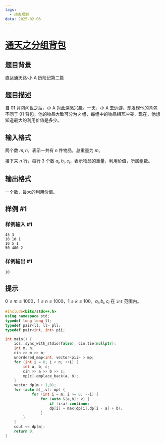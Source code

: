 ```yaml
---
tags:
  - 动态规划
data: 2025-02-06
---
```

# [通天之分组背包](https://www.luogu.com.cn/problem/P1757)

## 题目背景

直达通天路·小 A 历险记第二篇

## 题目描述

自 $01$ 背包问世之后，小 A 对此深感兴趣。一天，小 A 去远游，却发现他的背包不同于 $01$ 背包，他的物品大致可分为 $k$ 组，每组中的物品相互冲突，现在，他想知道最大的利用价值是多少。

## 输入格式

两个数 $m,n$，表示一共有 $n$ 件物品，总重量为 $m$。

接下来 $n$ 行，每行 $3$ 个数 $a_i,b_i,c_i$，表示物品的重量，利用价值，所属组数。

## 输出格式

一个数，最大的利用价值。

## 样例 #1

### 样例输入 #1

```
45 3
10 10 1
10 5 1
50 400 2
```

### 样例输出 #1

```
10
```

## 提示

$0 \leq m \leq 1000$，$1 \leq n \leq 1000$，$1\leq k\leq 100$，$a_i, b_i, c_i$ 在 `int` 范围内。

```cpp
#include<bits/stdc++.h>
using namespace std;
typedef long long ll;
typedef pair<ll, ll> pll;
typedef pair<int, int> pii;

int main() {
    ios::sync_with_stdio(false), cin.tie(nullptr);
    int m, n;
    cin >> m >> n;
    unordered_map<int, vector<pii> > mp;
    for (int i = 0; i < n; ++i) {
        int a, b, c;
        cin >> a >> b >> c;
        mp[c].emplace_back(a, b);
    }
    vector dp(m + 1,0);
    for (auto &[_,v]: mp) {
            for (int i = m; i >= 0; --i) {
                for (auto &[a,b]: v) {
                    if (i<a) continue;
                    dp[i] = max(dp[i],dp[i - a] + b);
                }
        }
    }
    cout << dp[m];
    return 0;
}

```

